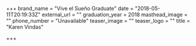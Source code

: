+++
brand_name = "Vive el Sueño Graduate"
date = "2018-05-11T20:19:33Z"
external_url = ""
graduation_year = 2018
masthead_image = ""
phone_number = "Unavailable"
teaser_image = ""
teaser_logo = ""
title = "Karen Vindas"

+++
